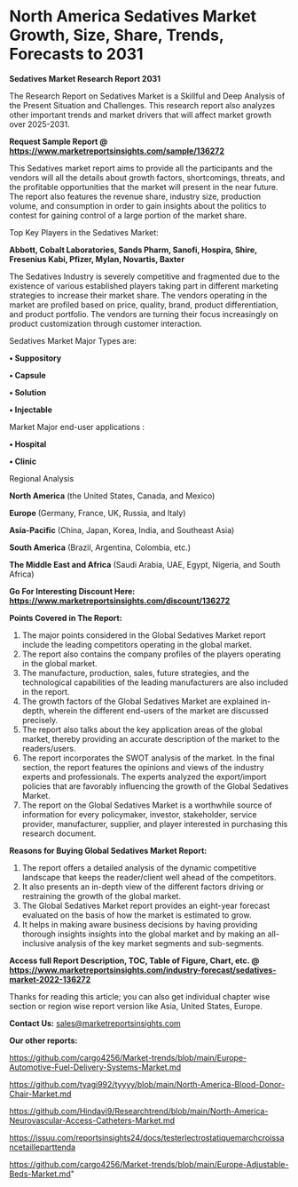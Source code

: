 # North America Sedatives Market Growth, Size, Share, Trends, Forecasts to 2031

<strong>Sedatives Market Research Report 2031</strong>

The Research Report on Sedatives Market is a Skillful and Deep Analysis of the Present Situation and Challenges. This research report also analyzes other important trends and market drivers that will affect market growth over 2025-2031.

<strong>Request Sample Report @ <a href=https://www.marketreportsinsights.com/sample/136272>https://www.marketreportsinsights.com/sample/136272</a></strong>

This Sedatives market report aims to provide all the participants and the vendors will all the details about growth factors, shortcomings, threats, and the profitable opportunities that the market will present in the near future. The report also features the revenue share, industry size, production volume, and consumption in order to gain insights about the politics to contest for gaining control of a large portion of the market share.

Top Key Players in the Sedatives Market:

<strong>Abbott, Cobalt Laboratories, Sands Pharm, Sanofi, Hospira, Shire, Fresenius Kabi, Pfizer, Mylan, Novartis, Baxter</strong>

The Sedatives Industry is severely competitive and fragmented due to the existence of various established players taking part in different marketing strategies to increase their market share. The vendors operating in the market are profiled based on price, quality, brand, product differentiation, and product portfolio. The vendors are turning their focus increasingly on product customization through customer interaction.

Sedatives Market Major Types are:

<strong>• Suppository

• Capsule

• Solution

• Injectable</strong>

Market Major end-user applications :

<strong>• Hospital

• Clinic</strong>

Regional Analysis

</u><strong><b>North America</b></strong> (the United States, Canada, and Mexico)

<strong><b>Europe </b></strong>(Germany, France, UK, Russia, and Italy)

<strong><b>Asia-Pacific</b></strong> (China, Japan, Korea, India, and Southeast Asia)

<strong><b>South America</b></strong> (Brazil, Argentina, Colombia, etc.)

<strong><b>The Middle East and Africa</b></strong> (Saudi Arabia, UAE, Egypt, Nigeria, and South Africa)

<strong>Go For Interesting Discount Here: <a href=https://www.marketreportsinsights.com/discount/136272>https://www.marketreportsinsights.com/discount/136272</a></strong>

<strong>Points Covered in The Report:</strong>
<ol>
  <li>The major points considered in the Global Sedatives Market report include the leading competitors operating in the global market.</li>
  <li>The report also contains the company profiles of the players operating in the global market.</li>
  <li>The manufacture, production, sales, future strategies, and the technological capabilities of the leading manufacturers are also included in the report.</li>
  <li>The growth factors of the Global Sedatives Market are explained in-depth, wherein the different end-users of the market are discussed precisely.</li>
  <li>The report also talks about the key application areas of the global market, thereby providing an accurate description of the market to the readers/users.</li>
  <li>The report incorporates the SWOT analysis of the market. In the final section, the report features the opinions and views of the industry experts and professionals. The experts analyzed the export/import policies that are favorably influencing the growth of the Global Sedatives Market.</li>
  <li>The report on the Global Sedatives Market is a worthwhile source of information for every policymaker, investor, stakeholder, service provider, manufacturer, supplier, and player interested in purchasing this research document.</li>
</ol>
<strong>Reasons for Buying Global Sedatives Market Report:</strong>

<ol>
  <li>The report offers a detailed analysis of the dynamic competitive landscape that keeps the reader/client well ahead of the competitors.</li>
  <li>It also presents an in-depth view of the different factors driving or restraining the growth of the global market.</li>
  <li>The Global Sedatives Market report provides an eight-year forecast evaluated on the basis of how the market is estimated to grow.</li>
  <li>It helps in making aware business decisions by having providing thorough insights insights into the global market and by making an all-inclusive analysis of the key market segments and sub-segments.</li>
</ol>
<strong>Access full Report Description, TOC, Table of Figure, Chart, etc. @ <a href=https://www.marketreportsinsights.com/industry-forecast/sedatives-market-2022-136272>https://www.marketreportsinsights.com/industry-forecast/sedatives-market-2022-136272</a></strong>


Thanks for reading this article; you can also get individual chapter wise section or region wise report version like Asia, United States, Europe.

<strong>Contact Us:</strong>
sales@marketreportsinsights.com

<strong>Our other reports:</strong>

<a href=https://github.com/cargo4256/Market-trends/blob/main/Europe-Automotive-Fuel-Delivery-Systems-Market.md>https://github.com/cargo4256/Market-trends/blob/main/Europe-Automotive-Fuel-Delivery-Systems-Market.md</a>

<a href=https://github.com/tyagi992/tyyyy/blob/main/North-America-Blood-Donor-Chair-Market.md>https://github.com/tyagi992/tyyyy/blob/main/North-America-Blood-Donor-Chair-Market.md</a>

<a href=https://github.com/Hindavi9/Researchtrend/blob/main/North-America-Neurovascular-Access-Catheters-Market.md>https://github.com/Hindavi9/Researchtrend/blob/main/North-America-Neurovascular-Access-Catheters-Market.md</a>

<a href=https://issuu.com/reportsinsights24/docs/testerlectrostatiquemarchcroissancetailleparttenda>https://issuu.com/reportsinsights24/docs/testerlectrostatiquemarchcroissancetailleparttenda</a>

<a href=https://github.com/cargo4256/Market-trends/blob/main/Europe-Adjustable-Beds-Market.md>https://github.com/cargo4256/Market-trends/blob/main/Europe-Adjustable-Beds-Market.md</a>"
